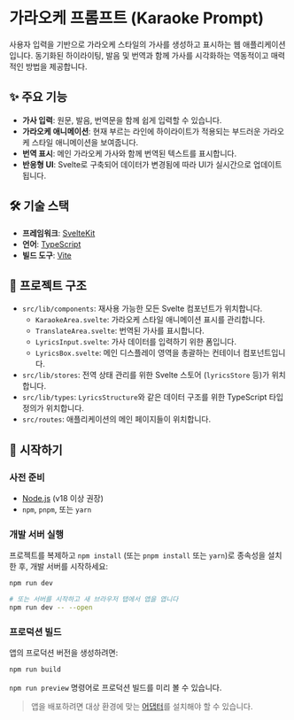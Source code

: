# 가라오케 프롬프트 (Karaoke Prompt)

사용자 입력을 기반으로 가라오케 스타일의 가사를 생성하고 표시하는 웹 애플리케이션입니다. 동기화된 하이라이팅, 발음 및 번역과 함께 가사를 시각화하는 역동적이고 매력적인 방법을 제공합니다.

## ✨ 주요 기능

- **가사 입력**: 원문, 발음, 번역문을 함께 쉽게 입력할 수 있습니다.
- **가라오케 애니메이션**: 현재 부르는 라인에 하이라이트가 적용되는 부드러운 가라오케 스타일 애니메이션을 보여줍니다.
- **번역 표시**: 메인 가라오케 가사와 함께 번역된 텍스트를 표시합니다.
- **반응형 UI**: Svelte로 구축되어 데이터가 변경됨에 따라 UI가 실시간으로 업데이트됩니다.

## 🛠️ 기술 스택

- **프레임워크**: [SvelteKit](https://kit.svelte.dev/)
- **언어**: [TypeScript](https://www.typescriptlang.org/)
- **빌드 도구**: [Vite](https://vitejs.dev/)

## 📂 프로젝트 구조

- `src/lib/components`: 재사용 가능한 모든 Svelte 컴포넌트가 위치합니다.
  - `KaraokeArea.svelte`: 가라오케 스타일 애니메이션 표시를 관리합니다.
  - `TranslateArea.svelte`: 번역된 가사를 표시합니다.
  - `LyricsInput.svelte`: 가사 데이터를 입력하기 위한 폼입니다.
  - `LyricsBox.svelte`: 메인 디스플레이 영역을 총괄하는 컨테이너 컴포넌트입니다.
- `src/lib/stores`: 전역 상태 관리를 위한 Svelte 스토어 (`lyricsStore` 등)가 위치합니다.
- `src/lib/types`: `LyricsStructure`와 같은 데이터 구조를 위한 TypeScript 타입 정의가 위치합니다.
- `src/routes`: 애플리케이션의 메인 페이지들이 위치합니다.

## 🚀 시작하기

### 사전 준비

- [Node.js](https://nodejs.org/) (v18 이상 권장)
- `npm`, `pnpm`, 또는 `yarn`

### 개발 서버 실행

프로젝트를 복제하고 `npm install` (또는 `pnpm install` 또는 `yarn`)로 종속성을 설치한 후, 개발 서버를 시작하세요:

```bash
npm run dev

# 또는 서버를 시작하고 새 브라우저 탭에서 앱을 엽니다
npm run dev -- --open
```

### 프로덕션 빌드

앱의 프로덕션 버전을 생성하려면:

```bash
npm run build
```

`npm run preview` 명령어로 프로덕션 빌드를 미리 볼 수 있습니다.

> 앱을 배포하려면 대상 환경에 맞는 [어댑터](https://kit.svelte.dev/docs/adapters)를 설치해야 할 수 있습니다.
